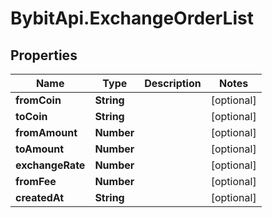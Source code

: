 # BybitApi.ExchangeOrderList

## Properties
Name | Type | Description | Notes
------------ | ------------- | ------------- | -------------
**fromCoin** | **String** |  | [optional] 
**toCoin** | **String** |  | [optional] 
**fromAmount** | **Number** |  | [optional] 
**toAmount** | **Number** |  | [optional] 
**exchangeRate** | **Number** |  | [optional] 
**fromFee** | **Number** |  | [optional] 
**createdAt** | **String** |  | [optional] 


